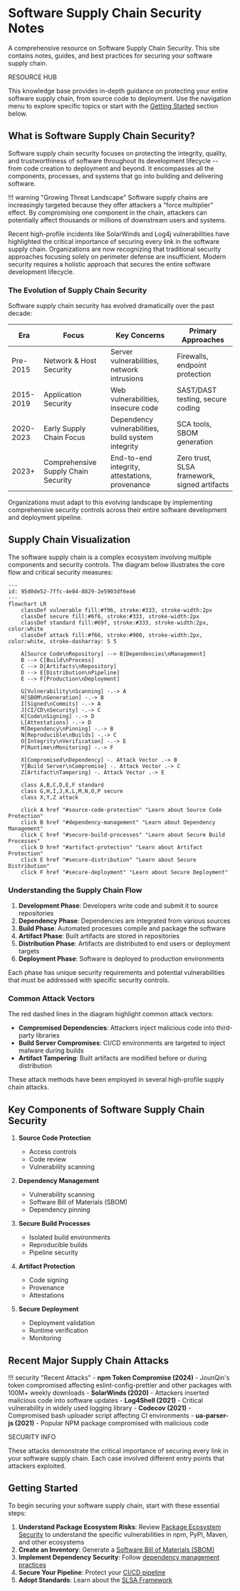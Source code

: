# Software Supply Chain Security Notes

A comprehensive resource on Software Supply Chain Security. This site contains notes, guides, and best practices for securing your software supply chain.

<div class="secure-component">
<span class="security-badge badge-info">RESOURCE HUB</span>

This knowledge base provides in-depth guidance on protecting your entire software supply chain, from source code to deployment. Use the navigation menu to explore specific topics or start with the [Getting Started](#getting-started) section below.
</div>

## What is Software Supply Chain Security?

Software supply chain security focuses on protecting the integrity, quality, and trustworthiness of software throughout its development lifecycle -- from code creation to deployment and beyond. It encompasses all the components, processes, and systems that go into building and delivering software.

!!! warning "Growing Threat Landscape"
    Software supply chains are increasingly targeted because they offer attackers a "force multiplier" effect. By compromising one component in the chain, attackers can potentially affect thousands or millions of downstream users and systems.

Recent high-profile incidents like SolarWinds and Log4j vulnerabilities have highlighted the critical importance of securing every link in the software supply chain. Organizations are now recognizing that traditional security approaches focusing solely on perimeter defense are insufficient. Modern security requires a holistic approach that secures the entire software development lifecycle.

### The Evolution of Supply Chain Security

Software supply chain security has evolved dramatically over the past decade:

| Era | Focus | Key Concerns | Primary Approaches |
| --- | ----- | ------------ | ------------------ |
| Pre-2015 | Network & Host Security | Server vulnerabilities, network intrusions | Firewalls, endpoint protection |
| 2015-2019 | Application Security | Web vulnerabilities, insecure code | SAST/DAST testing, secure coding |
| 2020-2023 | Early Supply Chain Focus | Dependency vulnerabilities, build system integrity | SCA tools, SBOM generation |
| 2023+ | Comprehensive Supply Chain Security | End-to-end integrity, attestations, provenance | Zero trust, SLSA framework, signed artifacts |

Organizations must adapt to this evolving landscape by implementing comprehensive security controls across their entire software development and deployment pipeline.


<div class="section-divider"></div>

## Supply Chain Visualization

The software supply chain is a complex ecosystem involving multiple components and security controls. The diagram below illustrates the core flow and critical security measures:

```mermaid
---
id: 95d0de52-7ffc-4e84-8829-2e5903df6ea6
---
flowchart LR
    classDef vulnerable fill:#f96, stroke:#333, stroke-width:2px
    classDef secure fill:#6f6, stroke:#333, stroke-width:2px
    classDef standard fill:#69f, stroke:#333, stroke-width:2px, color:white
    classDef attack fill:#f66, stroke:#900, stroke-width:2px, color:white, stroke-dasharray: 5 5

    A[Source Code\nRepository] --> B[Dependencies\nManagement]
    B --> C[Build\nProcess]
    C --> D[Artifacts\nRepository]
    D --> E[Distribution\nPipeline]
    E --> F[Production\nDeployment]

    G[Vulnerability\nScanning] -.-> A
    H[SBOM\nGeneration] -.-> B
    I[Signed\nCommits] -.-> A
    J[CI/CD\nSecurity] -.-> C
    K[Code\nSigning] -.-> D
    L[Attestations] -.-> D
    M[Dependency\nPinning] -.-> B
    N[Reproducible\nBuilds] -.-> C
    O[Integrity\nVerification] -.-> E
    P[Runtime\nMonitoring] -.-> F

    X[Compromised\nDependency] -. Attack Vector .-> B
    Y[Build Server\nCompromise] -. Attack Vector .-> C
    Z[Artifact\nTampering] -. Attack Vector .-> E

    class A,B,C,D,E,F standard
    class G,H,I,J,K,L,M,N,O,P secure
    class X,Y,Z attack

    click A href "#source-code-protection" "Learn about Source Code Protection"
    click B href "#dependency-management" "Learn about Dependency Management"
    click C href "#secure-build-processes" "Learn about Secure Build Processes"
    click D href "#artifact-protection" "Learn about Artifact Protection"
    click E href "#secure-distribution" "Learn about Secure Distribution"
    click F href "#secure-deployment" "Learn about Secure Deployment"
```

### Understanding the Supply Chain Flow

1. **Development Phase**: Developers write code and submit it to source repositories
2. **Dependency Phase**: Dependencies are integrated from various sources
3. **Build Phase**: Automated processes compile and package the software
4. **Artifact Phase**: Built artifacts are stored in repositories
5. **Distribution Phase**: Artifacts are distributed to end users or deployment targets
6. **Deployment Phase**: Software is deployed to production environments

Each phase has unique security requirements and potential vulnerabilities that must be addressed with specific security controls.

### Common Attack Vectors

The red dashed lines in the diagram highlight common attack vectors:

- **Compromised Dependencies**: Attackers inject malicious code into third-party libraries
- **Build Server Compromises**: CI/CD environments are targeted to inject malware during builds
- **Artifact Tampering**: Built artifacts are modified before or during distribution

These attack methods have been employed in several high-profile supply chain attacks.

## Key Components of Software Supply Chain Security

1. **Source Code Protection**
   - Access controls
   - Code review
   - Vulnerability scanning

2. **Dependency Management**
   - Vulnerability scanning
   - Software Bill of Materials (SBOM)
   - Dependency pinning

3. **Secure Build Processes**
   - Isolated build environments
   - Reproducible builds
   - Pipeline security

4. **Artifact Protection**
   - Code signing
   - Provenance
   - Attestations

5. **Secure Deployment**
   - Deployment validation
   - Runtime verification
   - Monitoring

## Recent Major Supply Chain Attacks

!!! security "Recent Attacks"
    - <span data-security-status="vulnerable">**npm Token Compromise (2024)**</span> - JounQin's token compromised affecting eslint-config-prettier and other packages with 100M+ weekly downloads
    - <span data-security-status="vulnerable">**SolarWinds (2020)**</span> - Attackers inserted malicious code into software updates
    - <span data-security-status="vulnerable">**Log4Shell (2021)**</span> - Critical vulnerability in widely used logging library
    - <span data-security-status="vulnerable">**Codecov (2021)**</span> - Compromised bash uploader script affecting CI environments
    - <span data-security-status="vulnerable">**ua-parser-js (2021)**</span> - Popular NPM package compromised with malicious code

<div class="secure-component">
<span class="security-badge badge-info">SECURITY INFO</span>

These attacks demonstrate the critical importance of securing every link in your software supply chain. Each case involved different entry points that attackers exploited.
</div>

## Getting Started

To begin securing your software supply chain, start with these essential steps:

1. **Understand Package Ecosystem Risks**: Review [Package Ecosystem Security](package-ecosystems/overview.md) to understand the specific vulnerabilities in npm, PyPI, Maven, and other ecosystems
2. **Create an Inventory**: Generate a [Software Bill of Materials (SBOM)](secure-development/sbom.md)
3. **Implement Dependency Security**: Follow [dependency management practices](secure-development/dependency-management.md)
4. **Secure Your Pipeline**: Protect your [CI/CD pipeline](ci-cd-security/pipeline-security.md)
5. **Adopt Standards**: Learn about the [SLSA Framework](best-practices/standards.md)

